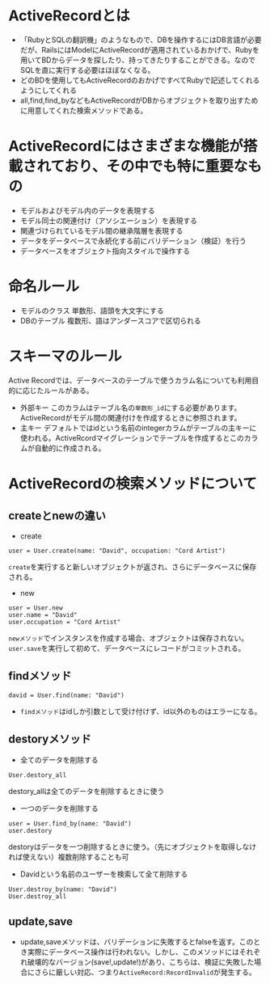 # ActiveRecordとは
- 「RubyとSQLの翻訳機」のようなもので、DBを操作するにはDB言語が必要だが、RailsにはModelにActiveRecordが適用されているおかげで、Rubyを用いてBDからデータを探したり、持ってきたりすることができる。なのでSQLを直に実行する必要はほぼなくなる。
- どのBDを使用してもActiveRecordのおかげですべてRubyで記述してくれるようにしてくれる
- all,find,find_byなどもActiveRecordがDBからオブジェクトを取り出すために用意してくれた検索メソッドである。

# ActiveRecordにはさまざまな機能が搭載されており、その中でも特に重要なもの
- モデルおよびモデル内のデータを表現する
- モデル同士の関連付け（アソシエーション）を表現する
- 関連づけられているモデル間の継承階層を表現する
- データをデータベースで永続化する前にバリデーション（検証）を行う
- データベースをオブジェクト指向スタイルで操作する

# 命名ルール
- モデルのクラス
単数形、語頭を大文字にする
- DBのテーブル
複数形、語はアンダースコアで区切られる

# スキーマのルール
Active Recordでは、データベースのテーブルで使うカラム名についても利用目的に応じたルールがある。
- 外部キー
このカラムはテーブル名の`単数形_id`にする必要があります。ActiveRecordがモデル間の関連付けを作成するときに参照されます。
- 主キー
デフォルトではidという名前のintegerカラムがテーブルの主キーに使われる。ActiveRcordマイグレーションでテーブルを作成するとこのカラムが自動的に作成される。

# ActiveRecordの検索メソッドについて
##  createとnewの違い
- create
```
user = User.create(name: "David", occupation: "Cord Artist")
```
`create`を実行すると新しいオブジェクトが返され、さらにデータベースに保存される。
- new
```
user = User.new
user.name = "David"
user.occupation = "Cord Artist"
```
`newメソッド`でインスタンスを作成する場合、オブジェクトは保存されない。`user.save`を実行して初めて、データベースにレコードがコミットされる。
## findメソッド
```
david = User.find(name: "David")
```
- `findメソッド`はidしか引数として受け付けず、id以外のものはエラーになる。
## destoryメソッド
- 全てのデータを削除する
```
User.destory_all
```
destory_allは全てのデータを削除するときに使う
- 一つのデータを削除する
```
user = User.find_by(name: "David")
user.destory
```
destoryはデータを一つ削除するときに使う。（先にオブジェクトを取得しなければ使えない）複数削除することも可
- Davidという名前のユーザーを検索して全て削除する
```
User.destroy_by(name: "David")
User.destroy_all
```
## update,save
- update,saveメソッドは、バリデーションに失敗するとfalseを返す。このとき実際にデータベース操作は行われない。しかし、このメソッドにはそれぞれ破壊的なバージョン(save!,update!)があり、こちらは、検証に失敗した場合にさらに厳しい対応、つまり`ActiveRecord:RecordInvalid`が発生する。
